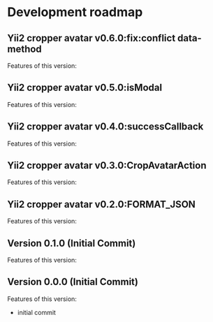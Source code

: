 # Development roadmap

## Yii2 cropper avatar v0.6.0:fix:conflict data-method

Features of this version:


## Yii2 cropper avatar v0.5.0:isModal

Features of this version:


## Yii2 cropper avatar v0.4.0:successCallback

Features of this version:


## Yii2 cropper avatar v0.3.0:CropAvatarAction

Features of this version:


## Yii2 cropper avatar v0.2.0:FORMAT_JSON

Features of this version:


## Version 0.1.0 (Initial Commit)

Features of this version:


## Version 0.0.0 (Initial Commit)

Features of this version:

* initial commit

